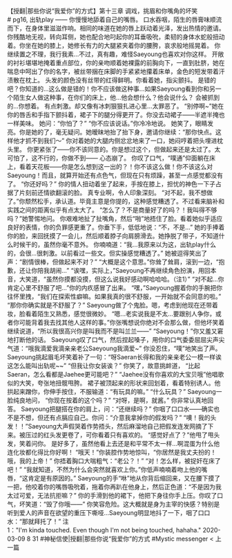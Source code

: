 
【授翻|那些你说“我爱你”的方式】第十三章 调戏，挑眉和你嘴角的坏笑
# pg16, 出轨play
——
你慢慢地舔着自己的嘴唇。
口水吞咽，陌生的唇膏味顺流而下，在身体里滋滋作响。相同的味道在她的唇上跃动着光泽，发出热情的邀请。
你残酷地无视，转向耳侧，她也配合地叼起你的耳垂吸吮，柔韧的身体水蛇般扭动着。你坐在她的膝上，她修长有力的大腿紧夹着你的腰胯，哀求般地摇晃着。
你继续置之不理，我行我素...不过，真有趣，难怪Saeyoung也喜欢对你这样。
开敞的衬衫堪堪地掩着重点部位，你的亲吻顺着她裸露的前胸向下，一直到肚脐，她在喘息中呵出了你的名字，被丝带捆在床脚的手紧紧地攥着床单，金色的短发带着汗渍散在枕上。
头发的颜色没有丝带的红得鲜明。你看着她，指尖颤抖。
是错的吧？你知道的...这么做是错的！你不应该做这种事...如果Saeyoung看到你和另一个陌生女人做这种事，在你们的床上，他...他会想什么？他会说什么？
会被抓到的...你想着。
有点刺激。却又像有冰刺狠狠扎进心里...太罪恶了。
“别停啊~”她在你的唇舌和手指下颤抖着，裙子下的腿分得更开了。你没去动裙子——半遮半掩也一样美味。
她问：“你怕了？”
“你不应该说话。”你冷冷地说。
她笑了，眼睛发亮。你是她的了，毫无疑问。她暧昧地抬了抬下身，邀请你继续：“那你快点。这样他才抓不到我们〜”
你对着她的大腿内侧忿忿地来了一口，她闷哼着把头埋进枕头里。
你更紧张了——你不该同意的。你是想过这个，但做起来还是太过了。太可怕了，这不行的，你做不到——
心态崩了。
你叹了口气，“噗通”仰面躺在床上，看着天花板——你是怎么想到这一出的？！你不该这么做！你不该这么对Saeyoung！而且，就算开始还有点色气，但现在只有烦躁，甚至一点感觉都没有了。
“你还好吗？” 你的情人扭动着坐了起来，手按在膝上，担忧的神色一下子占据了片刻前还情欲翻滚的脸。
真专业啊，令人印象深刻。
“对不起，我不想做了。”你颓然松手，承认道。毕竟主意是你提的，这种感觉糟透了。不过看来脑补和实践之间的距离似乎有点太大了。
“怎么了？不是商量好了的吗？！我叫得不够吗？”她警惕地问。
你艰难地扯了扯嘴角，然后“啪”地捂住了脸。看着她似乎适应良好的表情，你的负罪感更重了。你垂下手，低低地说：“不，不是...”
她的手捧着你的脸，来回抚摸了一会儿，然后顺着脖子向肩膀滑去。她挣脱了带子，不知道什么时候干的，虽然你毫不意外。
你喃喃道：“我...我原来以为这，出轨play什么的，会很...很刺激。以前看过一些文。但实操感觉糟透了。”
她被逗得笑出了声：“剧情很棒，但做起来不对？”
“大概是这个意思。”你耸了耸肩，滚到一边，“抱歉，还让你陪我胡闹...”
“诶嘿，实际上，”Saeyoung不再继续角色扮演，用回本音，大笑道，“虽然你摸都没摸，但这么说我好感动啊哈哈哈。（注1）”
“对不起...你肯定心里不舒服了吧...”你的内疚感冒了出来。
“嘿，”Saeyoung握着你的手腕把你往怀里拽，“我们在探索性癖嘛。如果我真的很不舒服，一开始就不会同意的啦。”
“那你你确实就是不舒服了？”
Saeyoung做了个鬼脸。嗯，考虑到他现在还带着妆，脸看着陌生又熟悉，感觉很微妙。
“嗯...老实说我是不太...要跟别人争你，或者你可能背着我去找其他人这样的事。”你张嘴想说你绝对不会那么做，但他坏笑着继续说道，“所以我很高兴你是叫我而不是叫兰兰——”
“Saeyoung！”你又羞又窘地打断他的话。
Saeyoung叹了口气，然后捏起嗓子，用你的口气委委屈屈尖声尖气道：“哦我滴爱我滴亲亲老公Saeyoung我滴爱~”
你没忍住，“噗”地笑出了声。Saeyoung挑起眉毛坏笑着补了一句：“呀Saeran长得和我的亲亲老公一模一样诶这怎么能叫出轨呢~~”
“但我让你女装诶？” 你笑了，故意挑衅道， “比起Saeran，怎么看都是Jaehee更可能吧？”
“Jaehee没有你喜欢的大宝贝哦”他唱歌似的大笑，夸张地扭髋甩胯。
裙子被顶起来的形状来回划着，看着特别诱人。他拱起来蹭你，你伸手按住，不服输道：“有玩具的嘛。”
“什么玩具？” Saeyoung一脸纯良地问， “你现在按着的这个吗？”
“对呀，是啊，就酱。” 你非常认真地回答。
Saeyoung把腿搭在你的肩上，问：“还继续吗？”
你咽了口口水——确实也不是不想，但还有点膈应自己。你问：“介意我拿掉你的假发吗？”
“噢！我的头发！！”Saeyoung大声假哭着作势捂头，然后麻溜地自己把假发连发网摘了下来。被压过的红头发更卷了，可你看着只有喜欢的。
“感觉好点了？”他甩了甩头发，笑着问你。
是好多了，虽然他看上去还是和平常不太一样...啊混蛋为什么他连化妆都化得比你好啊！
“哦天！”你装腔作势地惊叫，“你居然是我丈夫扮的！哦，我的上帝！”
你捂着胸口大喘粗气：“老公？！”
“对！怎么样，被捉奸在床了吧！”
“我就知道，不然为什么会突然就喜欢上你。”你低声喃喃着吻上他的嘴唇，“这肯定是有原因的。”
Saeyoung的手“咻”地从你背后缩回来，又在腰下摸了一把，他咬着你的嘴唇吸吮着，拖着你再趴在他身上，然后正色道：“不是因为我太过可爱，无法抗拒嘛？”
你的手滑到他的裙下，他把下身往你手上压。你叹了口气，坏笑道：“毁了你哦——”
你笑容危险。这大概就是身为主宰的快感？特别是听到爱人的声音在欲望的重压下嘶哑...Saeyoung明显地抖了一下，咽了口口水：“那就拜托了！”
注1："I'm kinda touched. Even though I'm not being touched, hahaha."
2020-03-09
8
31
#神秘信使|授翻|那些你说“我爱你”的方式
#Mystic messenger
< 上一篇
